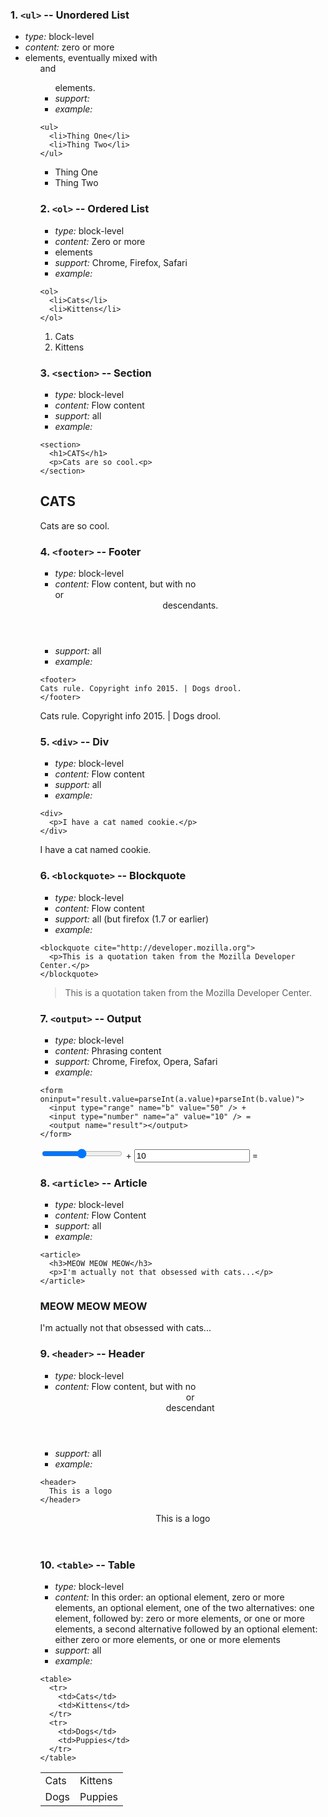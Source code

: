 ### 1. `<ul>` -- Unordered List

* *type:* block-level
* *content:* zero or more <li> elements, eventually mixed with <ol> and <ul> elements.
* *support:* 
* *example:*
```
<ul>
  <li>Thing One</li>
  <li>Thing Two</li>
</ul>
```
<ul>
  <li>Thing One</li>
  <li>Thing Two</li>
</ul>

### 2. `<ol>` -- Ordered List

* *type:* block-level
* *content:* Zero or more <li> elements
* *support:* Chrome, Firefox, Safari
* *example:*
```
<ol>
  <li>Cats</li>
  <li>Kittens</li>
</ol>
```
<ol>
  <li>Cats</li>
  <li>Kittens</li>
</ol>

### 3. `<section>` -- Section

* *type:* block-level
* *content:* Flow content
* *support:* all
* *example:*
```
<section>
  <h1>CATS</h1>
  <p>Cats are so cool.<p>
</section>
```
<section>
  <h1>CATS</h1>
  <p>Cats are so cool.<p>
</section>

### 4. `<footer>` -- Footer

* *type:* block-level
* *content:* Flow content, but with no <footer> or <header> descendants.
* *support:* all
* *example:*
```
<footer>
Cats rule. Copyright info 2015. | Dogs drool.
</footer>
```
<footer>
Cats rule. Copyright info 2015. | Dogs drool.
</footer>

### 5. `<div>` -- Div

* *type:* block-level
* *content:* Flow content
* *support:* all
* *example:*
```
<div>
  <p>I have a cat named cookie.</p>
</div>
```
<div>
  <p>I have a cat named cookie.</p>
</div>

### 6. `<blockquote>` -- Blockquote

* *type:* block-level
* *content:* Flow content
* *support:* all (but firefox (1.7 or earlier)
* *example:*
```
<blockquote cite="http://developer.mozilla.org">
  <p>This is a quotation taken from the Mozilla Developer Center.</p>
</blockquote>  
```
<blockquote cite="http://developer.mozilla.org">
  <p>This is a quotation taken from the Mozilla Developer Center.</p>
</blockquote>

### 7. `<output>` -- Output

* *type:* block-level
* *content:* Phrasing content
* *support:* Chrome, Firefox, Opera, Safari
* *example:*
```
<form oninput="result.value=parseInt(a.value)+parseInt(b.value)">
  <input type="range" name="b" value="50" /> +
  <input type="number" name="a" value="10" /> =
  <output name="result"></output>
</form>  
```
<form oninput="result.value=parseInt(a.value)+parseInt(b.value)">
  <input type="range" name="b" value="50" /> +
  <input type="number" name="a" value="10" /> =
  <output name="result"></output>
</form>

### 8. `<article>` -- Article

* *type:* block-level
* *content:* Flow Content
* *support:* all
* *example:*
```
<article>
  <h3>MEOW MEOW MEOW</h3>
  <p>I'm actually not that obsessed with cats...</p>
</article>
```
<article>
  <h3>MEOW MEOW MEOW</h3>
  <p>I'm actually not that obsessed with cats...</p>
</article>

### 9. `<header>` -- Header

* *type:* block-level
* *content:* Flow content, but with no <header> or <footer> descendant
* *support:* all
* *example:*
```
<header>
  This is a logo
</header>
```
<header>
  This is a logo
</header>

### 10. `<table>` -- Table

* *type:* block-level
* *content:* In this order:
an optional <caption> element,
zero or more <colgroup> elements,
an optional <thead> element,
one of the two alternatives:
one <tfoot> element, followed by:
zero or more <tbody> elements,
or one or more <tr> elements,
a second alternative followed by an optional <tfoot> element:
either zero or more <tbody> elements,
or one or more <tr> elements
* *support:* all
* *example:*
```
<table>
  <tr>
    <td>Cats</td>
    <td>Kittens</td>
  </tr>
  <tr>
    <td>Dogs</td>
    <td>Puppies</td>
  </tr>  
</table>
```
<table>
  <tr>
    <td>Cats</td>
    <td>Kittens</td>
  </tr>
  <tr>
    <td>Dogs</td>
    <td>Puppies</td>
  </tr>  
</table>
